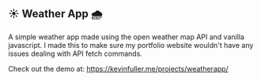 ## ☀️ Weather App 🌧️

A simple weather app made using the open weather map API and vanilla javascript. I made this to make sure my portfolio website wouldn't have any issues dealing with API fetch commands.

Check out the demo at: https://kevinfuller.me/projects/weatherapp/

